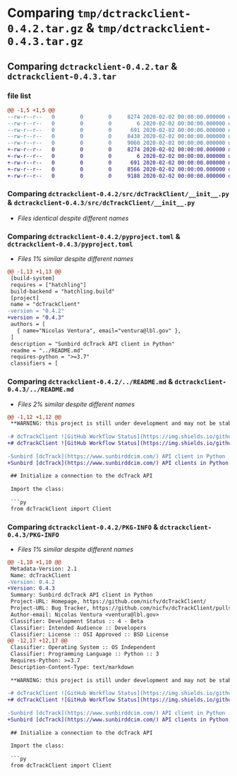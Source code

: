 # Comparing `tmp/dctrackclient-0.4.2.tar.gz` & `tmp/dctrackclient-0.4.3.tar.gz`

## Comparing `dctrackclient-0.4.2.tar` & `dctrackclient-0.4.3.tar`

### file list

```diff
@@ -1,5 +1,5 @@
--rw-r--r--   0        0        0     8274 2020-02-02 00:00:00.000000 dctrackclient-0.4.2/src/dcTrackClient/__init__.py
--rw-r--r--   0        0        0        6 2020-02-02 00:00:00.000000 dctrackclient-0.4.2/.gitignore
--rw-r--r--   0        0        0      691 2020-02-02 00:00:00.000000 dctrackclient-0.4.2/pyproject.toml
--rw-r--r--   0        0        0     8438 2020-02-02 00:00:00.000000 dctrackclient-0.4.2/../README.md
--rw-r--r--   0        0        0     9060 2020-02-02 00:00:00.000000 dctrackclient-0.4.2/PKG-INFO
+-rw-r--r--   0        0        0     8274 2020-02-02 00:00:00.000000 dctrackclient-0.4.3/src/dcTrackClient/__init__.py
+-rw-r--r--   0        0        0        6 2020-02-02 00:00:00.000000 dctrackclient-0.4.3/.gitignore
+-rw-r--r--   0        0        0      691 2020-02-02 00:00:00.000000 dctrackclient-0.4.3/pyproject.toml
+-rw-r--r--   0        0        0     8566 2020-02-02 00:00:00.000000 dctrackclient-0.4.3/../README.md
+-rw-r--r--   0        0        0     9188 2020-02-02 00:00:00.000000 dctrackclient-0.4.3/PKG-INFO
```

### Comparing `dctrackclient-0.4.2/src/dcTrackClient/__init__.py` & `dctrackclient-0.4.3/src/dcTrackClient/__init__.py`

 * *Files identical despite different names*

### Comparing `dctrackclient-0.4.2/pyproject.toml` & `dctrackclient-0.4.3/pyproject.toml`

 * *Files 1% similar despite different names*

```diff
@@ -1,13 +1,13 @@
 [build-system]
 requires = ["hatchling"]
 build-backend = "hatchling.build"
 [project]
 name = "dcTrackClient"
-version = "0.4.2"
+version = "0.4.3"
 authors = [
   { name="Nicolas Ventura", email="ventura@lbl.gov" },
 ]
 description = "Sunbird dcTrack API client in Python"
 readme = "../README.md"
 requires-python = ">=3.7"
 classifiers = [
```

### Comparing `dctrackclient-0.4.2/../README.md` & `dctrackclient-0.4.3/../README.md`

 * *Files 2% similar despite different names*

```diff
@@ -1,12 +1,12 @@
 **WARNING: this project is still under development and may not be stable!**
 
-# dcTrackClient ![GitHub Workflow Status](https://img.shields.io/github/actions/workflow/status/nicfv/dcTrackClient/publish.yml?logo=github) ![PyPI](https://img.shields.io/pypi/v/dcTrackClient) ![PyPI - Downloads](https://img.shields.io/pypi/dm/dcTrackClient?logo=pypi)
+# dcTrackClient ![GitHub Workflow Status](https://img.shields.io/github/actions/workflow/status/nicfv/dcTrackClient/publish.yml?logo=github) ![PyPI](https://img.shields.io/pypi/v/dcTrackClient) ![PyPI - Downloads](https://img.shields.io/pypi/dm/dcTrackClient?logo=pypi) ![npm](https://img.shields.io/npm/v/dctrackclient) ![npm](https://img.shields.io/npm/dt/dctrackclient?logo=npm)
 
-Sunbird [dcTrack](https://www.sunbirddcim.com/) API client in Python
+Sunbird [dcTrack](https://www.sunbirddcim.com/) API clients in Python and JavaScript
 
 ## Initialize a connection to the dcTrack API
 
 Import the class:
 
 ```py
 from dcTrackClient import Client
```

### Comparing `dctrackclient-0.4.2/PKG-INFO` & `dctrackclient-0.4.3/PKG-INFO`

 * *Files 1% similar despite different names*

```diff
@@ -1,10 +1,10 @@
 Metadata-Version: 2.1
 Name: dcTrackClient
-Version: 0.4.2
+Version: 0.4.3
 Summary: Sunbird dcTrack API client in Python
 Project-URL: Homepage, https://github.com/nicfv/dcTrackClient/
 Project-URL: Bug Tracker, https://github.com/nicfv/dcTrackClient/pulls
 Author-email: Nicolas Ventura <ventura@lbl.gov>
 Classifier: Development Status :: 4 - Beta
 Classifier: Intended Audience :: Developers
 Classifier: License :: OSI Approved :: BSD License
@@ -12,17 +12,17 @@
 Classifier: Operating System :: OS Independent
 Classifier: Programming Language :: Python :: 3
 Requires-Python: >=3.7
 Description-Content-Type: text/markdown
 
 **WARNING: this project is still under development and may not be stable!**
 
-# dcTrackClient ![GitHub Workflow Status](https://img.shields.io/github/actions/workflow/status/nicfv/dcTrackClient/publish.yml?logo=github) ![PyPI](https://img.shields.io/pypi/v/dcTrackClient) ![PyPI - Downloads](https://img.shields.io/pypi/dm/dcTrackClient?logo=pypi)
+# dcTrackClient ![GitHub Workflow Status](https://img.shields.io/github/actions/workflow/status/nicfv/dcTrackClient/publish.yml?logo=github) ![PyPI](https://img.shields.io/pypi/v/dcTrackClient) ![PyPI - Downloads](https://img.shields.io/pypi/dm/dcTrackClient?logo=pypi) ![npm](https://img.shields.io/npm/v/dctrackclient) ![npm](https://img.shields.io/npm/dt/dctrackclient?logo=npm)
 
-Sunbird [dcTrack](https://www.sunbirddcim.com/) API client in Python
+Sunbird [dcTrack](https://www.sunbirddcim.com/) API clients in Python and JavaScript
 
 ## Initialize a connection to the dcTrack API
 
 Import the class:
 
 ```py
 from dcTrackClient import Client
```

